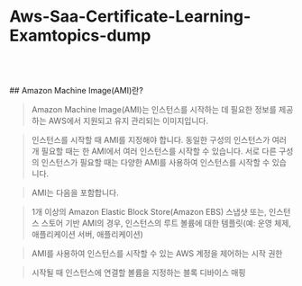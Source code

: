 # Aws-Saa-Certificate-Learning-Examtopics-dump
<br>
<br>
<br>
## Amazon Machine Image(AMI)란?

> Amazon Machine Image(AMI)는 인스턴스를 시작하는 데 필요한 정보를 제공하는 AWS에서 지원되고 유지 관리되는 이미지입니다. 

> 인스턴스를 시작할 때 AMI를 지정해야 합니다. 동일한 구성의 인스턴스가 여러 개 필요할 때는 한 AMI에서 여러 인스턴스를 시작할 수 있습니다. 서로 다른 구성의 인스턴스가 필요할 때는 다양한 AMI를 사용하여 인스턴스를 시작할 수 있습니다.

> AMI는 다음을 포함합니다.

> 1개 이상의 Amazon Elastic Block Store(Amazon EBS) 스냅샷 또는, 인스턴스 스토어 기반 AMI의 경우, 인스턴스의 루트 볼륨에 대한 템플릿(예: 운영 체제, 애플리케이션 서버, 애플리케이션)

> AMI를 사용하여 인스턴스를 시작할 수 있는 AWS 계정을 제어하는 시작 권한

> 시작될 때 인스턴스에 연결할 볼륨을 지정하는 블록 디바이스 매핑
